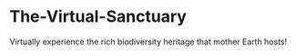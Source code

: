 # The-Virtual-Sanctuary
Virtually experience the rich biodiversity heritage that mother Earth hosts!

